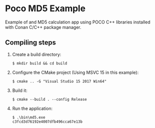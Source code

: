 # Poco MD5 Example

Example of and MD5 calculation app using POCO C++ libraries installed with Conan C/C++ package manager.

## Compiling steps

1. Create a build directory:

    ```
    $ mkdir build && cd build
    ```

2. Configure the CMake project (Using MSVC 15 in this example):

    ```
    $ cmake .. -G "Visual Studio 15 2017 Win64"
    ```

3. Build it:

    ```
    $ cmake --build . --config Release
    ```

4. Run the application:

    ```
    $ .\bin\md5.exe
    c3fcd3d76192e4007dfb496cca67e13b
    ```
